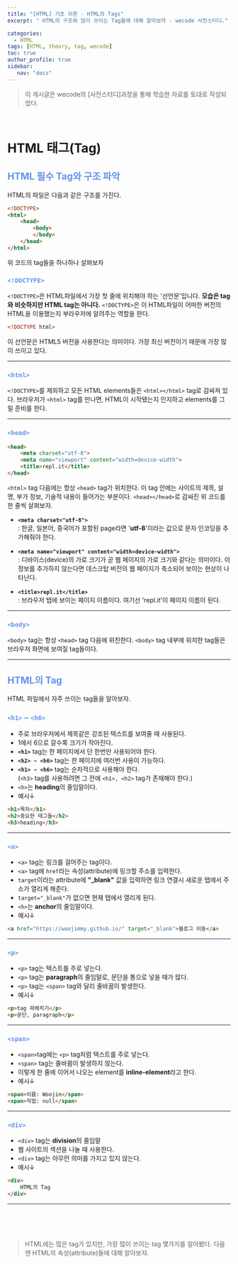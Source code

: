 ```yaml
---
title: "[HTML] 기초 이론 - HTML의 Tags"
excerpt: " HTML의 구조와 많이 쓰이는 Tag들에 대해 알아보자 - wecode 사전스터디."

categories: 
  - HTML
tags: [HTML, theory, tag, wecode]
toc: true
author_profile: true 
sidebar:
   nav: "docs"
---
```

>이 게시글은 wecode의 [사전스터디]과정을 통해 학습한 자료를 토대로 작성되었다.

<br>

# HTML 태그(Tag)
## <span style="color:cornflowerblue">**HTML 필수 Tag와 구조 파악**</span>
HTML의 파일은 다음과 같은 구조를 가진다.
```html
<!DOCTYPE>
<html>
    <head>
        <body>
        </body>
    </head>
</html>
```
위 코드의 tag들을 하나하나 살펴보자
### <span style="color:cornflowerblue">**`<!DOCTYPE>`**</span>
`<!DOCTYPE>`은 HTML파일에서 가장 첫 줄에 위치해야 하는 '선언문'입니다. **모습은 tag와 비슷하지만 HTML tag는 아니다.**  `<!DOCTYPE>`은 이 HTML파일이 어떠한 버전의 HTML을 이용했는지 부라우저에 알려주는 역할을 한다. 
```html
<!DOCTYPE html>
```
이 선언문은 HTML5 버전을 사용한다는 의미이다. 가장 최신 버전이기 때문에 가장 많이 쓰이고 있다.

---

### <span style="color:cornflowerblue">**`<html>`**</span>
`<!DOCTYPE>`를 제외하고 모든 HTML elements들은 `<html></html>` tag로 감싸져 있다. 브라우저가 `<html>` tag를 만나면, HTML이 시작됐는지 인지하고 elements를 그릴 준비를 한다.

---

### <span style="color:cornflowerblue">**`<head>`**</span>
```html
<head>
    <meta charset="utf-8">
    <meta name="viewport" content="width=device-width">
    <title>repl.it</title>
</head>
```
`<html>` tag 다음에는 항상 `<head>` tag가 위치한다. 이 tag 안에는 사이트의 제목, 설명, 부가 정보, 기술적 내용이 들어가는 부분이다. `<head></head>`로 감싸진 위 코드를 한 줄씩 살펴보자.

- **`<meta charset="utf-8">`**<br>: 한글, 일본어, 중국어가 포함된 page라면 '**utf-8**'이라는 값으로 문자 인코딩을 추가해줘야 한다.

- **`<meta name="viewport" content="width=device-width">`**<br>: 디바이스(device)의 가로 크기가 곧 웹 페이지의 가로 크기와 같다는 의미이다. 이 정보를 추가하지 않는다면 데스크탑 버전의 웹 페이지가 축소되어 보이는 현상이 나타난다.
- **`<title>repl.it</title>`**<br> : 브라우저 탭에 보이는 페이지 이름이다. 여기선 'repl.it'이 페이지 이름이 된다.

---

### <span style="color:cornflowerblue">**`<body>`**</span>
`<body>` tag는 항상 `<head>` tag 다음에 위친한다. `<body>` tag 내부에 위치한 tag들은 브라우저 화면에 보여질 tag들이다.

---
## <span style="color:cornflowerblue">**HTML의 Tag**</span>
HTML 파일에서 자주 쓰이는 tag들을 알아보자.
### <span style="color:cornflowerblue">**`<h1>` ~ `<h6>`**</span>
- 주로 브라우저에서 제목같은 강조된 텍스트를 보여줄 때 사용된다.
- 1에서 6으로 갈수록 크기가 작아진다.
- **`<h1>`** tag는 한 페이지에서 단 한번만 사용되어야 한다.
- **`<h2> ~ <h6>`** tag는 한 페이지에 여러번 사용이 가능하다.
- **`<h1> ~ <h6>`** tag는 순차적으로 사용해야 한다.<br>(`<h3>` tag를 사용하려면 그 전에 `<h1>, <h2>` tag가 존재해야 한다.)
- `<h>`는 **heading**의 줄임말이다.
- 예시↓

```html
<h1>목차</h1>
<h2>중요한 태그들</h2>
<h3>heading</h3>
```

---

### <span style="color:cornflowerblue">**`<a>`**</span>
- `<a>` tag는 링크를 걸어주는 tag이다.
- `<a>` tag에 `href`라는 속성(attribute)에 링크할 주소를 입력한다.
- `target`이라는 attribute에 **"_blank"** 값을 입력하면 링크 연결시 새로운 탭에서 주소가 열리게 해준다.
- `target="_blank"`가 없으면 현재 탭에서 열리게 된다.
- `<h>`는 **anchor**의 줄임말이다.
- 예시↓
  
```html
<a href="https://woojimmy.github.io/" target="_blank">블로그 이동</a>
```

---
### <span style="color:cornflowerblue">**`<p>`**</span>
- `<p>` tag는 텍스트를 주로 넣는다.
- `<p>` tag는 **paragraph**의 줄임말로, 문단을 통으로 넣을 때가 많다.
- `<p>` tag는 `<span>` tag와 달리 줄바꿈이 발생한다.
- 예시↓
  
```html
<p>tag 파헤치기</p>
<p>문단, paragraph</p>
```

---
### <span style="color:cornflowerblue">**`<span>`**</span>
- `<span>`tag에는 `<p>` tag처럼 텍스트를 주로 넣는다.
- `<span>` tag는 줄바뀜이 발생하지 않는다.
- 이렇게 한 줄에 이어서 나오는 element를 **inline-element**라고 한다.
- 예시↓

```html
<span>이름: Woojin</span>
<span>직업: null</span>
```

---
### <span style="color:cornflowerblue">**`<div>`**
- `<div>` tag는 **division**의 줄임말
- 웹 사이트의 섹션을 나눌 때 사용한다.
- `<div>` tag는 아무런 의미를 가지고 있지 않는다.
- 예시↓

```html
<div>
    HTML의 Tag
</div>
```

---

<br><br>
<br>
>HTML에는 많은 tag가 있지만, 가장 많이 쓰이는 tag 몇가지를 알아봤다. 다음엔 HTML의 속성(attribute)들에 대해 알아보자.